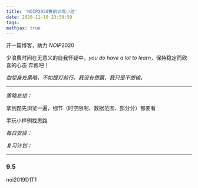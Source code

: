 ```yaml
---
title: 'NOIP2020赛前训练小结'
date: 2020-11-10 23:59:59
tags: 
mathjax: true
---
```


开一篇博客，助力 $NOIP2020$

少浪费时间在无意义的自我怀疑中，$you\ do\ have\ a\ lot\ to\ learn$，保持稳定而欣喜的心态 奔跑吧！

*抱怨身处黑暗，不如提灯前行。我没有想赢，我只是不想输。*

-----

*策略总结：*

拿到题先浏览一遍，细节（时空限制、数据范围、部分分）都要看

手玩小样例找思路

*每日安排：*


*复习计划：*

-----

### 9.5

noi2019D1T1